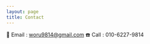 ```yaml
---
layout: page
title: Contact
---
```


:email: Email : woru9814@gmail.com
:phone: Call : 010-6227-9814
